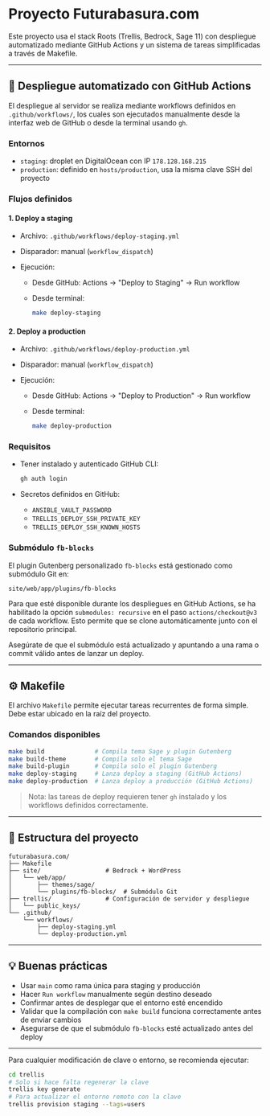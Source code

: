 # Proyecto Futurabasura.com

Este proyecto usa el stack Roots (Trellis, Bedrock, Sage 11) con despliegue automatizado mediante GitHub Actions y un sistema de tareas simplificadas a través de Makefile.

---

## 🚀 Despliegue automatizado con GitHub Actions

El despliegue al servidor se realiza mediante workflows definidos en `.github/workflows/`, los cuales son ejecutados manualmente desde la interfaz web de GitHub o desde la terminal usando `gh`.

### Entornos

- `staging`: droplet en DigitalOcean con IP `178.128.168.215`
- `production`: definido en `hosts/production`, usa la misma clave SSH del proyecto

### Flujos definidos

#### 1. Deploy a staging

- Archivo: `.github/workflows/deploy-staging.yml`
- Disparador: manual (`workflow_dispatch`)
- Ejecución:

  - Desde GitHub: Actions → "Deploy to Staging" → Run workflow
  - Desde terminal:

    ```bash
    make deploy-staging
    ```

#### 2. Deploy a production

- Archivo: `.github/workflows/deploy-production.yml`
- Disparador: manual (`workflow_dispatch`)
- Ejecución:

  - Desde GitHub: Actions → "Deploy to Production" → Run workflow
  - Desde terminal:

    ```bash
    make deploy-production
    ```

### Requisitos

- Tener instalado y autenticado GitHub CLI:

  ```bash
  gh auth login
  ```

- Secretos definidos en GitHub:

  - `ANSIBLE_VAULT_PASSWORD`
  - `TRELLIS_DEPLOY_SSH_PRIVATE_KEY`
  - `TRELLIS_DEPLOY_SSH_KNOWN_HOSTS`

### Submódulo `fb-blocks`

El plugin Gutenberg personalizado `fb-blocks` está gestionado como submódulo Git en:

```
site/web/app/plugins/fb-blocks
```

Para que esté disponible durante los despliegues en GitHub Actions, se ha habilitado la opción `submodules: recursive` en el paso `actions/checkout@v3` de cada workflow. Esto permite que se clone automáticamente junto con el repositorio principal.

Asegúrate de que el submódulo está actualizado y apuntando a una rama o commit válido antes de lanzar un deploy.

---

## ⚙️ Makefile

El archivo `Makefile` permite ejecutar tareas recurrentes de forma simple. Debe estar ubicado en la raíz del proyecto.

### Comandos disponibles

```bash
make build              # Compila tema Sage y plugin Gutenberg
make build-theme        # Compila solo el tema Sage
make build-plugin       # Compila solo el plugin Gutenberg
make deploy-staging     # Lanza deploy a staging (GitHub Actions)
make deploy-production  # Lanza deploy a producción (GitHub Actions)
```

> Nota: las tareas de deploy requieren tener `gh` instalado y los workflows definidos correctamente.

---

## 📃 Estructura del proyecto

```text
futurabasura.com/
├── Makefile
├── site/                  # Bedrock + WordPress
│   └── web/app/
│       ├── themes/sage/
│       └── plugins/fb-blocks/  # Submódulo Git
├── trellis/               # Configuración de servidor y despliegue
│   └── public_keys/
└── .github/
    └── workflows/
        ├── deploy-staging.yml
        └── deploy-production.yml
```

---

## 💡 Buenas prácticas

- Usar `main` como rama única para staging y producción
- Hacer `Run workflow` manualmente según destino deseado
- Confirmar antes de desplegar que el entorno esté encendido
- Validar que la compilación con `make build` funciona correctamente antes de enviar cambios
- Asegurarse de que el submódulo `fb-blocks` esté actualizado antes del deploy

---

Para cualquier modificación de clave o entorno, se recomienda ejecutar:

```bash
cd trellis
# Solo si hace falta regenerar la clave
trellis key generate
# Para actualizar el entorno remoto con la clave
trellis provision staging --tags=users
```
